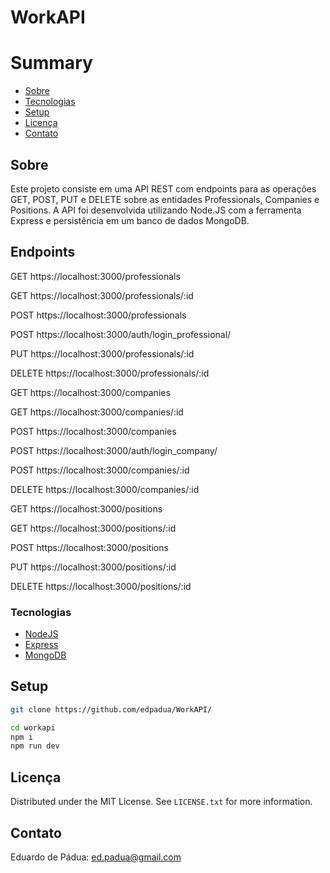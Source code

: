 # WorkAPI

# Summary

- [Sobre](#sobre)
- [Tecnologias](#tecnologias)
- [Setup](#setup)
- [Licença](#licença)
- [Contato](#contato)
 
## Sobre 

Este projeto consiste em uma API REST com endpoints para as operações GET, POST, PUT e DELETE sobre as entidades Professionals, Companies e Positions. A API foi desenvolvida utilizando Node.JS com a ferramenta Express e persistência em um banco de dados MongoDB.

## Endpoints

GET https://localhost:3000/professionals

GET https://localhost:3000/professionals/:id

POST https://localhost:3000/professionals

POST https://localhost:3000/auth/login_professional/

PUT https://localhost:3000/professionals/:id

DELETE https://localhost:3000/professionals/:id

GET https://localhost:3000/companies

GET https://localhost:3000/companies/:id

POST https://localhost:3000/companies

POST https://localhost:3000/auth/login_company/

POST https://localhost:3000/companies/:id

DELETE https://localhost:3000/companies/:id

GET https://localhost:3000/positions

GET https://localhost:3000/positions/:id

POST https://localhost:3000/positions

PUT https://localhost:3000/positions/:id

DELETE https://localhost:3000/positions/:id

### Tecnologias

- [NodeJS](https://nodejs.org/)
- [Express](https://expressjs.com/pt-br/)
- [MongoDB](https://cloud.mongodb.com/)


## Setup

```bash
git clone https://github.com/edpadua/WorkAPI/

cd workapi
npm i
npm run dev
```

## Licença

Distributed under the MIT License. See `LICENSE.txt` for more information.


## Contato

Eduardo de Pádua: ed.padua@gmail.com

